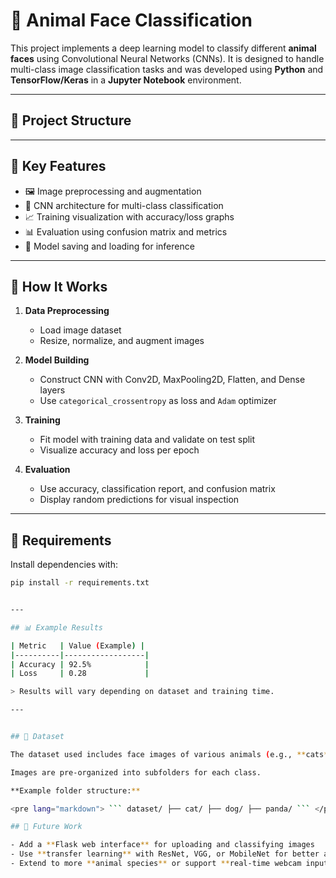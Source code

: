 # 🐶 Animal Face Classification

This project implements a deep learning model to classify different **animal faces** using Convolutional Neural Networks (CNNs). It is designed to handle multi-class image classification tasks and was developed using **Python** and **TensorFlow/Keras** in a **Jupyter Notebook** environment.

---

## 📁 Project Structure

---

## 🧠 Key Features

- 🖼️ Image preprocessing and augmentation  
- 🧠 CNN architecture for multi-class classification  
- 📈 Training visualization with accuracy/loss graphs  
- 📊 Evaluation using confusion matrix and metrics  
- 💾 Model saving and loading for inference  

---

## 🚀 How It Works

1. **Data Preprocessing**  
   - Load image dataset  
   - Resize, normalize, and augment images  

2. **Model Building**  
   - Construct CNN with Conv2D, MaxPooling2D, Flatten, and Dense layers  
   - Use `categorical_crossentropy` as loss and `Adam` optimizer  

3. **Training**  
   - Fit model with training data and validate on test split  
   - Visualize accuracy and loss per epoch  

4. **Evaluation**  
   - Use accuracy, classification report, and confusion matrix  
   - Display random predictions for visual inspection  

---

## 🔧 Requirements

Install dependencies with:

```bash
pip install -r requirements.txt


---

## 📊 Example Results

| Metric   | Value (Example) |
|----------|------------------|
| Accuracy | 92.5%            |
| Loss     | 0.28             |

> Results will vary depending on dataset and training time.

---


## 🐾 Dataset

The dataset used includes face images of various animals (e.g., **cats**, **dogs**, **pandas**).

Images are pre-organized into subfolders for each class.

**Example folder structure:**

<pre lang="markdown"> ``` dataset/ ├── cat/ ├── dog/ ├── panda/ ``` </pre>

## 📌 Future Work

- Add a **Flask web interface** for uploading and classifying images  
- Use **transfer learning** with ResNet, VGG, or MobileNet for better accuracy  
- Extend to more **animal species** or support **real-time webcam input**
